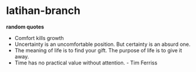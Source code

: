 # latihan-branch
**random quotes**
- Comfort kills growth
- Uncertainty is an uncomfortable position. But certainty is an absurd one.
- The meaning of life is to find your gift. The purpose of life is to give it away.
- Time has no practical value without attention. - Tim Ferriss

